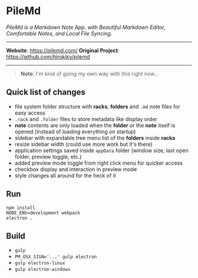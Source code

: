 # PileMd

*PileMd is a Markdown Note App.*
*with Beautiful Markdown Editor, Comfortable Notes, and Local File Syncing.*

---

**Website**: https://pilemd.com/
**Original Project**: https://github.com/hirokiky/pilemd

---

> **Note**:
> I'm kind of going my own way with this right now...

## Quick list of changes

- file system folder structure with **racks**, **folders** and `.md` note files for easy access
- `.rack` and `.folder` files to store metadata like display order
- **note** contents are only loaded when the **folder** or the **note** itself is opened (instead of loading everything on startup)
- sidebar with expandable tree menu list of the **folders** inside **racks**
- resize sidebar width (could use more work but it's there)
- application settings saved inside `appData` folder (window size, last open folder, preview toggle, etc.) 
- added preview mode toggle from right click menu for quicker access
- checkbox display and interaction in preview mode
- style changes all around for the heck of it

## Run

```
npm install
NODE_ENV=development webpack
electron .
```

## Build

* `gulp`
* `PM_OSX_SIGN='...' gulp electron`
* `gulp electron-linux`
* `gulp electron-windows`